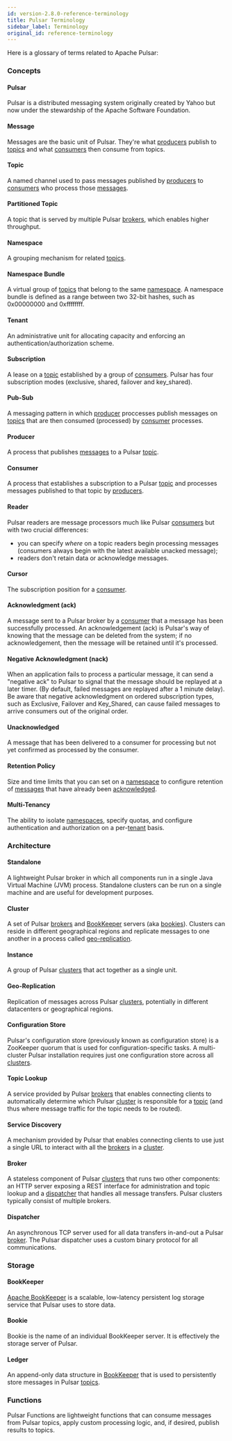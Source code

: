 ```yaml
---
id: version-2.8.0-reference-terminology
title: Pulsar Terminology
sidebar_label: Terminology
original_id: reference-terminology
---
```


Here is a glossary of terms related to Apache Pulsar:

### Concepts

#### Pulsar

Pulsar is a distributed messaging system originally created by Yahoo but now under the stewardship of the Apache Software Foundation.

#### Message

Messages are the basic unit of Pulsar. They're what [producers](#producer) publish to [topics](#topic)
and what [consumers](#consumer) then consume from topics.

#### Topic

A named channel used to pass messages published by [producers](#producer) to [consumers](#consumer) who
process those [messages](#message).

#### Partitioned Topic

A topic that is served by multiple Pulsar [brokers](#broker), which enables higher throughput.

#### Namespace

A grouping mechanism for related [topics](#topic).

#### Namespace Bundle

A virtual group of [topics](#topic) that belong to the same [namespace](#namespace). A namespace bundle
is defined as a range between two 32-bit hashes, such as 0x00000000 and 0xffffffff.

#### Tenant

An administrative unit for allocating capacity and enforcing an authentication/authorization scheme.

#### Subscription

A lease on a [topic](#topic) established by a group of [consumers](#consumer). Pulsar has four subscription
modes (exclusive, shared, failover and key_shared).

#### Pub-Sub

A messaging pattern in which [producer](#producer) proccesses publish messages on [topics](#topic) that
are then consumed (processed) by [consumer](#consumer) processes.

#### Producer

A process that publishes [messages](#message) to a Pulsar [topic](#topic).

#### Consumer

A process that establishes a subscription to a Pulsar [topic](#topic) and processes messages published
to that topic by [producers](#producer).

#### Reader

Pulsar readers are message processors much like Pulsar [consumers](#consumer) but with two crucial differences:

- you can specify *where* on a topic readers begin processing messages (consumers always begin with the latest
  available unacked message);
- readers don't retain data or acknowledge messages.

#### Cursor

The subscription position for a [consumer](#consumer).

#### Acknowledgment (ack)

A message sent to a Pulsar broker by a [consumer](#consumer) that a message has been successfully processed.
An acknowledgement (ack) is Pulsar's way of knowing that the message can be deleted from the system;
if no acknowledgement, then the message will be retained until it's processed.

#### Negative Acknowledgment (nack)

When an application fails to process a particular message, it can send a "negative ack" to Pulsar
to signal that the message should be replayed at a later timer. (By default, failed messages are
replayed after a 1 minute delay). Be aware that negative acknowledgment on ordered subscription types,
such as Exclusive, Failover and Key_Shared, can cause failed messages to arrive consumers out of the original order.

#### Unacknowledged

A message that has been delivered to a consumer for processing but not yet confirmed as processed by the consumer.

#### Retention Policy

Size and time limits that you can set on a [namespace](#namespace) to configure retention of [messages](#message)
that have already been [acknowledged](#acknowledgement-ack).

#### Multi-Tenancy

The ability to isolate [namespaces](#namespace), specify quotas, and configure authentication and authorization
on a per-[tenant](#tenant) basis.

### Architecture

#### Standalone

A lightweight Pulsar broker in which all components run in a single Java Virtual Machine (JVM) process. Standalone
clusters can be run on a single machine and are useful for development purposes.

#### Cluster

A set of Pulsar [brokers](#broker) and [BookKeeper](#bookkeeper) servers (aka [bookies](#bookie)).
Clusters can reside in different geographical regions and replicate messages to one another
in a process called [geo-replication](#geo-replication).

#### Instance

A group of Pulsar [clusters](#cluster) that act together as a single unit.

#### Geo-Replication

Replication of messages across Pulsar [clusters](#cluster), potentially in different datacenters
or geographical regions.

#### Configuration Store

Pulsar's configuration store (previously known as configuration store) is a ZooKeeper quorum that
is used for configuration-specific tasks. A multi-cluster Pulsar installation requires just one
configuration store across all [clusters](#cluster).

#### Topic Lookup

A service provided by Pulsar [brokers](#broker) that enables connecting clients to automatically determine
which Pulsar [cluster](#cluster) is responsible for a [topic](#topic) (and thus where message traffic for
the topic needs to be routed).

#### Service Discovery

A mechanism provided by Pulsar that enables connecting clients to use just a single URL to interact
with all the [brokers](#broker) in a [cluster](#cluster).

#### Broker

A stateless component of Pulsar [clusters](#cluster) that runs two other components: an HTTP server
exposing a REST interface for administration and topic lookup and a [dispatcher](#dispatcher) that
handles all message transfers. Pulsar clusters typically consist of multiple brokers.

#### Dispatcher

An asynchronous TCP server used for all data transfers in-and-out a Pulsar [broker](#broker). The Pulsar
dispatcher uses a custom binary protocol for all communications.

### Storage

#### BookKeeper

[Apache BookKeeper](http://bookkeeper.apache.org/) is a scalable, low-latency persistent log storage
service that Pulsar uses to store data.

#### Bookie

Bookie is the name of an individual BookKeeper server. It is effectively the storage server of Pulsar.

#### Ledger

An append-only data structure in [BookKeeper](#bookkeeper) that is used to persistently store messages in Pulsar [topics](#topic).

### Functions

Pulsar Functions are lightweight functions that can consume messages from Pulsar topics, apply custom processing logic, and, if desired, publish results to topics.

